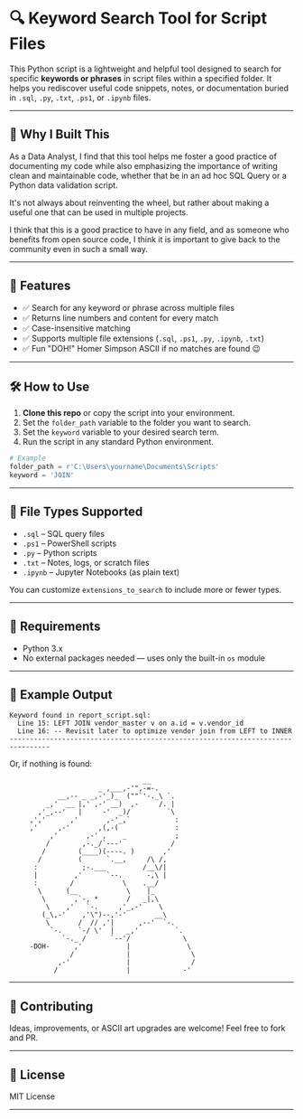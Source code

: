 
# 🔍 Keyword Search Tool for Script Files

This Python script is a lightweight and helpful tool designed to search for specific **keywords or phrases** in script files within a specified folder. It helps you rediscover useful code snippets, notes, or documentation buried in `.sql`, `.py`, `.txt`, `.ps1`, or `.ipynb` files.

---

## 🧠 Why I Built This

As a Data Analyst, I find that this tool helps me foster a good practice of documenting my code while also emphasizing the importance of writing clean and maintainable code, whether that be in an ad hoc SQL Query or a Python data validation script. 

It's not always about reinventing the wheel, but rather about making a useful one that can be used in multiple projects. 

I think that this is a good practice to have in any field, and as someone who benefits from open source code, I think it is important to give back to the community even in such a small way.

---

## 🚀 Features

- ✅ Search for any keyword or phrase across multiple files
- ✅ Returns line numbers and content for every match
- ✅ Case-insensitive matching
- ✅ Supports multiple file extensions (`.sql`, `.ps1`, `.py`, `.ipynb`, `.txt`)
- ✅ Fun "DOH!" Homer Simpson ASCII if no matches are found 😉

---

## 🛠 How to Use

1. **Clone this repo** or copy the script into your environment.
2. Set the `folder_path` variable to the folder you want to search.
3. Set the `keyword` variable to your desired search term.
4. Run the script in any standard Python environment.

```python
# Example
folder_path = r'C:\Users\yourname\Documents\Scripts'
keyword = 'JOIN'
```

---

## 📂 File Types Supported

- `.sql` – SQL query files  
- `.ps1` – PowerShell scripts  
- `.py` – Python scripts  
- `.txt` – Notes, logs, or scratch files  
- `.ipynb` – Jupyter Notebooks (as plain text)

You can customize `extensions_to_search` to include more or fewer types.

---

## 🤖 Requirements

- Python 3.x
- No external packages needed — uses only the built-in `os` module

---

## 🧩 Example Output

```
Keyword found in report_script.sql:
  Line 15: LEFT JOIN vendor_master v on a.id = v.vendor_id
  Line 16: -- Revisit later to optimize vendor join from LEFT to INNER
--------------------------------------------------------------------------------
```

Or, if nothing is found:

```
                                 __ 
                      _ ,___,-'",-=-. 
            __,-- _ _,-'_)_  (""`'-._\ `. 
         _,'  __ |,' ,-' __)  ,-     /. | 
       ,'_,--'   |     -'  _)/         `\ 
     ,','      ,'       ,-'_,`           : 
     ,'     ,-'       ,(,-(              : 
          ,'       ,-' ,    _            ; 
         /        ,-._/`---'            / 
        /        (____)(----. )       ,' 
       /         (      `.__,     /\ /, 
      :           ;-.___         /__\/| 
      |         ,'      `--.      -,\ | 
      :        /            \    .__/ 
       \      (__            \    |_ 
        \       ,`-, *       /   _|,\ 
         \    ,'   `-.     ,'_,-'    \ 
        (_\,-'    ,'\")--,'-'       __\ 
         \       /  // ,'|      ,--'  `-. 
          `-.    `-/ \'  |   _,'         `. 
             `-._ /      `--'/             \ 
     -DOH-      ,'           |              \ 
               /             |               \ 
            ,-'              |               / 
           /                 |             -' 
```

---

## 🙌 Contributing

Ideas, improvements, or ASCII art upgrades are welcome! Feel free to fork and PR.

---

## 📄 License

MIT License

---
